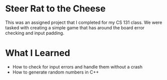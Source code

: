 # Steer Rat to the Cheese

This was an assigned project that I completed for my CS 131 class. We were tasked with creating a simple game that has around the board error checking and input padding.

# What I Learned

* How to check for input errors and handle them without a crash
* How to generate random numbers in C++
